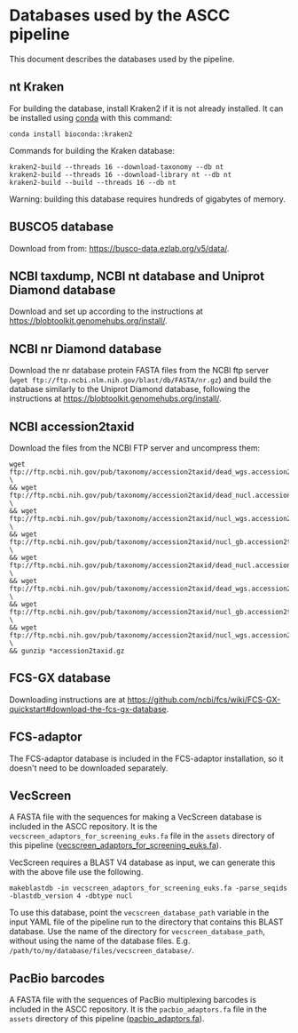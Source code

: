 # Databases used by the ASCC pipeline

This document describes the databases used by the pipeline.

## nt Kraken

For building the database, install Kraken2 if it is not already installed.
It can be installed using [conda](https://anaconda.org/bioconda/kraken2) with this command:

```
conda install bioconda::kraken2
```

Commands for building the Kraken database:<br>

```
kraken2-build --threads 16 --download-taxonomy --db nt
kraken2-build --threads 16 --download-library nt --db nt
kraken2-build --build --threads 16 --db nt
```

Warning: building this database requires hundreds of gigabytes of memory.

## BUSCO5 database

Download from from:
https://busco-data.ezlab.org/v5/data/.

## NCBI taxdump, NCBI nt database and Uniprot Diamond database

Download and set up according to the instructions at https://blobtoolkit.genomehubs.org/install/.

## NCBI nr Diamond database

Download the nr database protein FASTA files from the NCBI ftp server (`wget ftp://ftp.ncbi.nlm.nih.gov/blast/db/FASTA/nr.gz`) and build the database similarly to the Uniprot Diamond database, following the instructions at https://blobtoolkit.genomehubs.org/install/.

## NCBI accession2taxid

Download the files from the NCBI FTP server and uncompress them:

```
wget ftp://ftp.ncbi.nih.gov/pub/taxonomy/accession2taxid/dead_wgs.accession2taxid.gz.md5 \
&& wget ftp://ftp.ncbi.nih.gov/pub/taxonomy/accession2taxid/dead_nucl.accession2taxid.gz.md5 \
&& wget ftp://ftp.ncbi.nih.gov/pub/taxonomy/accession2taxid/nucl_wgs.accession2taxid.gz.md5 \
&& wget ftp://ftp.ncbi.nih.gov/pub/taxonomy/accession2taxid/nucl_gb.accession2taxid.gz.md5 \
&& wget ftp://ftp.ncbi.nih.gov/pub/taxonomy/accession2taxid/dead_nucl.accession2taxid.gz \
&& wget ftp://ftp.ncbi.nih.gov/pub/taxonomy/accession2taxid/dead_wgs.accession2taxid.gz \
&& wget ftp://ftp.ncbi.nih.gov/pub/taxonomy/accession2taxid/nucl_gb.accession2taxid.gz \
&& wget ftp://ftp.ncbi.nih.gov/pub/taxonomy/accession2taxid/nucl_wgs.accession2taxid.gz \
&& gunzip *accession2taxid.gz
```

## FCS-GX database

Downloading instructions are at https://github.com/ncbi/fcs/wiki/FCS-GX-quickstart#download-the-fcs-gx-database.

## FCS-adaptor

The FCS-adaptor database is included in the FCS-adaptor installation, so it doesn't need to be downloaded separately.

## VecScreen

A FASTA file with the sequences for making a VecScreen database is included in the ASCC repository. It is the `vecscreen_adaptors_for_screening_euks.fa` file in the `assets` directory of this pipeline ([vecscreen_adaptors_for_screening_euks.fa](../assets/vecscreen_adaptors_for_screening_euks.fa)).

VecScreen requires a BLAST V4 database as input, we can generate this with the above file use the following.
```
makeblastdb -in vecscreen_adaptors_for_screening_euks.fa -parse_seqids -blastdb_version 4 -dbtype nucl
```

To use this database, point the `vecscreen_database_path` variable in the input YAML file of the pipeline run to the directory that contains this BLAST database. Use the name of the directory for `vecscreen_database_path`, without using the name of the database files. E.g. `/path/to/my/database/files/vecscreen_database/`.

## PacBio barcodes

A FASTA file with the sequences of PacBio multiplexing barcodes is included in the ASCC repository. It is the `pacbio_adaptors.fa` file in the `assets` directory of this pipeline ([pacbio_adaptors.fa](../assets/pacbio_adaptors.fa)).
